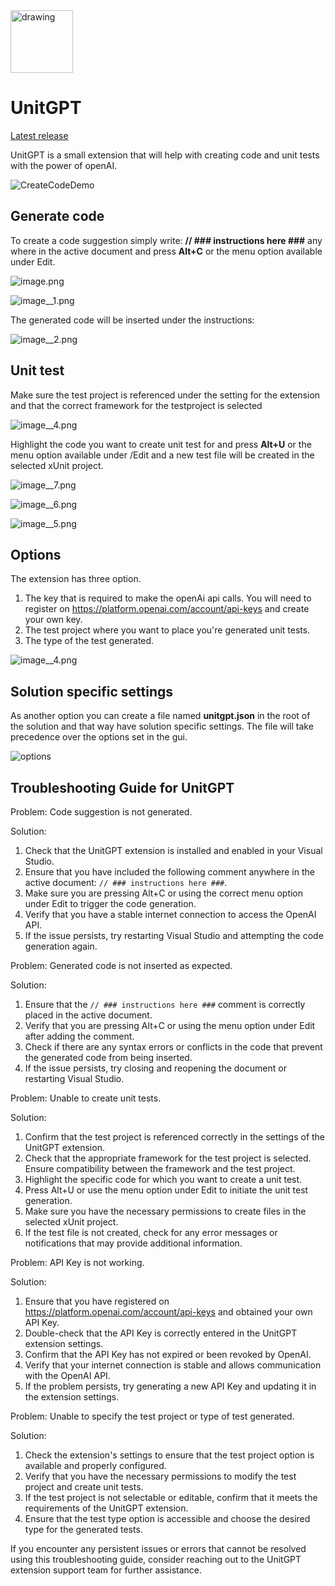 
<img src="https://github.com/0handersson0/UnitGPT/assets/72985598/ace7ec7a-efa3-4714-b4da-ac615354e729" alt="drawing" width="100"/>

# UnitGPT
<a href="https://github.com/0handersson0/UnitGPT/blob/master/UnitGPT/LatestRelease/UnitGPT.vsix">Latest release</a>
<p>UnitGPT is a small extension that will help with creating code and unit tests with the power of openAI.</p>
  
  ![CreateCodeDemo](https://github.com/0handersson0/UnitGPT/assets/72985598/b72decfe-e6e1-4772-9c56-d4eeceb58eb1)

<h2 id="generate-code">Generate code</h2>
<p>To create a code suggestion simply write: <strong>// ### instructions here  ###</strong>  any where in the active document and press <strong>Alt+C</strong> or the menu option available under Edit.</p>
<p><img src="https://upnortbytes.gallerycdn.vsassets.io/extensions/upnortbytes/unitgpt/1.0.1/1684914472198/image.png" alt="image.png"></p>
<p><img src="https://github.com/0handersson0/UnitGPT/assets/72985598/567d761b-abfa-4c63-a226-a9f4a15003e1" alt="image__1.png"></p>
<p>The generated code will be inserted under the instructions:</p>
<p><img src="https://upnortbytes.gallerycdn.vsassets.io/extensions/upnortbytes/unitgpt/1.0.1/1684914472198/image__2.png" alt="image__2.png"></p>
<h2 id="unit-test">Unit test</h2>
<p>Make sure the test project is referenced under the setting for the extension and that the correct framework for the testproject is selected</p>
<p><img src="https://github.com/0handersson0/UnitGPT/assets/72985598/fcc4006f-8410-4fb8-ab09-32917e33d736" alt="image__4.png"></p>
<p>Highlight the code you want to create unit test for and press <strong>Alt+U</strong> or the menu option available under /Edit and a new test file will be created in the selected xUnit project.</p>
<p><img src="https://github.com/0handersson0/UnitGPT/assets/72985598/567d761b-abfa-4c63-a226-a9f4a15003e1" alt="image__7.png"></p>
<p><img src="https://upnortbytes.gallerycdn.vsassets.io/extensions/upnortbytes/unitgpt/1.0.1/1684914472198/image__6.png" alt="image__6.png"></p>
<p><img src="https://upnortbytes.gallerycdn.vsassets.io/extensions/upnortbytes/unitgpt/1.0.1/1684914472198/image__5.png" alt="image__5.png"></p>
<h2 id="options">Options</h2>
<p>The extension has three option.</p>
<ol>
<li>The key that is required to make the openAi api calls. You will need to register on <a href="https://platform.openai.com/" target="_blank" rel="noreferrer noopener nofollow">https://platform.openai.com/account/api-keys</a> and create your own key.</li>
<li>The test project where you want to place you're generated unit tests.</li>
<li>The type of the test generated.</li>
</ol>
<p><img src="https://github.com/0handersson0/UnitGPT/assets/72985598/fcc4006f-8410-4fb8-ab09-32917e33d736" alt="image__4.png"></p>
<h2>Solution specific settings</h2>
<p>As another option you can create a file named <strong>unitgpt.json</strong> in the root of the solution and that way have solution specific settings. The file will take precedence over the options set in the gui.</p>
<p><img src="https://github.com/0handersson0/UnitGPT/assets/72985598/d053f945-8e9f-454c-9eeb-d4cdd67c7e79" alt="options"></p>

</div>

<h2>Troubleshooting Guide for UnitGPT</h2>

Problem: Code suggestion is not generated.

Solution:
1. Check that the UnitGPT extension is installed and enabled in your Visual Studio.
2. Ensure that you have included the following comment anywhere in the active document: `// ### instructions here ###`.
3. Make sure you are pressing Alt+C or using the correct menu option under Edit to trigger the code generation.
4. Verify that you have a stable internet connection to access the OpenAI API.
5. If the issue persists, try restarting Visual Studio and attempting the code generation again.

Problem: Generated code is not inserted as expected.

Solution:
1. Ensure that the `// ### instructions here ###` comment is correctly placed in the active document.
2. Verify that you are pressing Alt+C or using the menu option under Edit after adding the comment.
3. Check if there are any syntax errors or conflicts in the code that prevent the generated code from being inserted.
4. If the issue persists, try closing and reopening the document or restarting Visual Studio.

Problem: Unable to create unit tests.

Solution:
1. Confirm that the test project is referenced correctly in the settings of the UnitGPT extension.
2. Check that the appropriate framework for the test project is selected. Ensure compatibility between the framework and the test project.
3. Highlight the specific code for which you want to create a unit test.
4. Press Alt+U or use the menu option under Edit to initiate the unit test generation.
5. Make sure you have the necessary permissions to create files in the selected xUnit project.
6. If the test file is not created, check for any error messages or notifications that may provide additional information.

Problem: API Key is not working.

Solution:
1. Ensure that you have registered on https://platform.openai.com/account/api-keys and obtained your own API Key.
2. Double-check that the API Key is correctly entered in the UnitGPT extension settings.
3. Confirm that the API Key has not expired or been revoked by OpenAI.
4. Verify that your internet connection is stable and allows communication with the OpenAI API.
5. If the problem persists, try generating a new API Key and updating it in the extension settings.

Problem: Unable to specify the test project or type of test generated.

Solution:
1. Check the extension's settings to ensure that the test project option is available and properly configured.
2. Verify that you have the necessary permissions to modify the test project and create unit tests.
3. If the test project is not selectable or editable, confirm that it meets the requirements of the UnitGPT extension.
4. Ensure that the test type option is accessible and choose the desired type for the generated tests.

If you encounter any persistent issues or errors that cannot be resolved using this troubleshooting guide, consider reaching out to the UnitGPT extension support team for further assistance.
